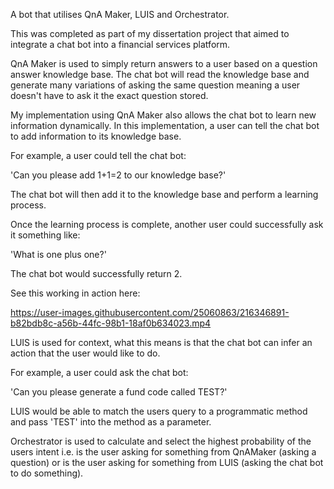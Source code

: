 A bot that utilises QnA Maker, LUIS and Orchestrator.

This was completed as part of my dissertation project that aimed to integrate a chat bot into a financial services platform.

QnA Maker is used to simply return answers to a user based on a question answer knowledge base. The chat bot will read the knowledge base and generate many variations of asking the same question meaning a user doesn't have to ask it the exact question stored.

My implementation using QnA Maker also allows the chat bot to learn new information dynamically. In this implementation, a user can tell the chat bot to add information to its knowledge base.

For example, a user could tell the chat bot:

'Can you please add 1+1=2 to our knowledge base?'

The chat bot will then add it to the knowledge base and perform a learning process.

Once the learning process is complete, another user could successfully ask it something like:

'What is one plus one?'

The chat bot would successfully return 2.

See this working in action here:


https://user-images.githubusercontent.com/25060863/216346891-b82bdb8c-a56b-44fc-98b1-18af0b634023.mp4


LUIS is used for context, what this means is that the chat bot can infer an action that the user would like to do.

For example, a user could ask the chat bot:

'Can you please generate a fund code called TEST?'

LUIS would be able to match the users query to a programmatic method and pass 'TEST' into the method as a parameter.

Orchestrator is used to calculate and select the highest probability of the users intent i.e. is the user asking for something from QnAMaker (asking a question) or is the user asking for something from LUIS (asking the chat bot to do something).
